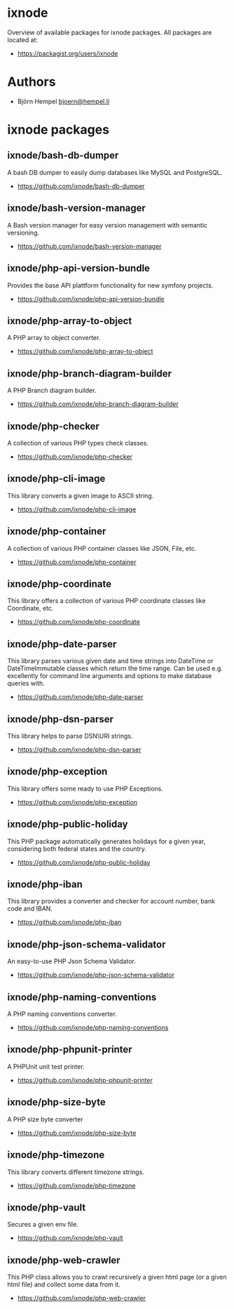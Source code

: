 # ixnode

Overview of available packages for ixnode packages. All packages are located at:

* https://packagist.org/users/ixnode

# Authors

* Björn Hempel <bjoern@hempel.li>

# ixnode packages

## ixnode/bash-db-dumper

A bash DB dumper to easily dump databases like MySQL and PostgreSQL.

* https://github.com/ixnode/bash-db-dumper


## ixnode/bash-version-manager

A Bash version manager for easy version management with semantic versioning.

* https://github.com/ixnode/bash-version-manager


## ixnode/php-api-version-bundle

Provides the base API plattform functionality for new symfony projects.

* https://github.com/ixnode/php-api-version-bundle


## ixnode/php-array-to-object

A PHP array to object converter.

* https://github.com/ixnode/php-array-to-object


## ixnode/php-branch-diagram-builder

A PHP Branch diagram builder.

* https://github.com/ixnode/php-branch-diagram-builder


## ixnode/php-checker

A collection of various PHP types check classes.

* https://github.com/ixnode/php-checker


## ixnode/php-cli-image

This library converts a given image to ASCII string.

* https://github.com/ixnode/php-cli-image


## ixnode/php-container

A collection of various PHP container classes like JSON, File, etc.

* https://github.com/ixnode/php-container


## ixnode/php-coordinate

This library offers a collection of various PHP coordinate classes like Coordinate, etc.

* https://github.com/ixnode/php-coordinate


## ixnode/php-date-parser

This library parses various given date and time strings into DateTime or DateTimeImmutable classes which return the time range. Can be used e.g. excellently for command line arguments and options to make database queries with.

* https://github.com/ixnode/php-date-parser


## ixnode/php-dsn-parser

This library helps to parse DSN\URI strings.

* https://github.com/ixnode/php-dsn-parser


## ixnode/php-exception

This library offers some ready to use PHP Exceptions.

* https://github.com/ixnode/php-exception


## ixnode/php-public-holiday

This PHP package automatically generates holidays for a given year, considering both federal states and the country.

* https://github.com/ixnode/php-public-holiday


## ixnode/php-iban

This library provides a converter and checker for account number, bank code and IBAN.

* https://github.com/ixnode/php-iban


## ixnode/php-json-schema-validator

An easy-to-use PHP Json Schema Validator.

* https://github.com/ixnode/php-json-schema-validator


## ixnode/php-naming-conventions

A PHP naming conventions converter.

* https://github.com/ixnode/php-naming-conventions


## ixnode/php-phpunit-printer

A PHPUnit unit test printer.

* https://github.com/ixnode/php-phpunit-printer


## ixnode/php-size-byte

A PHP size byte converter

* https://github.com/ixnode/php-size-byte


## ixnode/php-timezone

This library converts different timezone strings.

* https://github.com/ixnode/php-timezone


## ixnode/php-vault

Secures a given env file.

* https://github.com/ixnode/php-vault


## ixnode/php-web-crawler

This PHP class allows you to crawl recursively a given html page (or a given html file) and collect some data from it.

* https://github.com/ixnode/php-web-crawler
